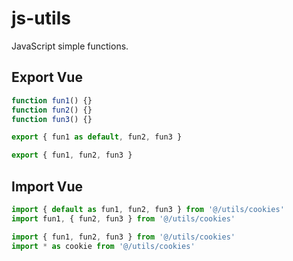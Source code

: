 # js-utils
JavaScript simple functions.

## Export Vue

```js
function fun1() {}
function fun2() {}
function fun3() {}

export { fun1 as default, fun2, fun3 }

export { fun1, fun2, fun3 }
```

## Import Vue

```js
import { default as fun1, fun2, fun3 } from '@/utils/cookies'
import fun1, { fun2, fun3 } from '@/utils/cookies'

import { fun1, fun2, fun3 } from '@/utils/cookies'
import * as cookie from '@/utils/cookies'
```
